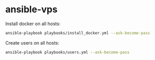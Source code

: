 # ansible-vps

Install docker on all hosts:

```sh
ansible-playbook playbooks/install_docker.yml --ask-become-pass
```

Create users on all hosts:

```sh
ansible-playbook playbooks/users.yml --ask-become-pass
```
